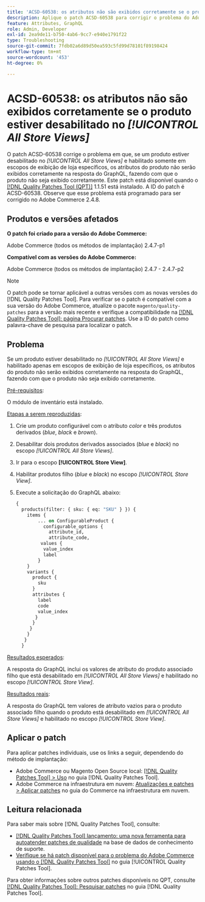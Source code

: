 ```yaml
---
title: 'ACSD-60538: os atributos não são exibidos corretamente se o produto estiver desabilitado no [!UICONTROL All Store Views]'
description: Aplique o patch ACSD-60538 para corrigir o problema do Adobe Commerce em que, se um produto estiver desativado em *Todas as exibições da loja* e ativado apenas em escopos específicos de exibição da loja, os atributos do produto não são exibidos corretamente na resposta do GraphQL, fazendo com que o produto não seja exibido corretamente.
feature: Attributes, GraphQL
role: Admin, Developer
exl-id: 2ea9de11-b750-4ab6-9cc7-e940e1791f22
type: Troubleshooting
source-git-commit: 7fdb02a6d89d50ea593c5fd99d78101f89198424
workflow-type: tm+mt
source-wordcount: '453'
ht-degree: 0%

---
```


# ACSD-60538: os atributos não são exibidos corretamente se o produto estiver desabilitado no *[!UICONTROL All Store Views]*

O patch ACSD-60538 corrige o problema em que, se um produto estiver desabilitado no *[!UICONTROL All Store Views]* e habilitado somente em escopos de exibição de loja específicos, os atributos do produto não serão exibidos corretamente na resposta do GraphQL, fazendo com que o produto não seja exibido corretamente. Este patch está disponível quando o [[!DNL Quality Patches Tool (QPT)]](https://experienceleague.adobe.com/en/docs/commerce-operations/tools/quality-patches-tool/quality-patches-tool-to-self-serve-quality-patches) 1.1.51 está instalado. A ID do patch é ACSD-60538. Observe que esse problema está programado para ser corrigido no Adobe Commerce 2.4.8.

## Produtos e versões afetados

**O patch foi criado para a versão do Adobe Commerce:**

Adobe Commerce (todos os métodos de implantação) 2.4.7-p1

**Compatível com as versões do Adobe Commerce:**

Adobe Commerce (todos os métodos de implantação) 2.4.7 - 2.4.7-p2

>[!NOTE]
>
>O patch pode se tornar aplicável a outras versões com as novas versões do [!DNL Quality Patches Tool]. Para verificar se o patch é compatível com a sua versão do Adobe Commerce, atualize o pacote `magento/quality-patches` para a versão mais recente e verifique a compatibilidade na [[!DNL Quality Patches Tool]: página Procurar patches](https://experienceleague.adobe.com/tools/commerce-quality-patches/index.html). Use a ID do patch como palavra-chave de pesquisa para localizar o patch.

## Problema

Se um produto estiver desabilitado no *[!UICONTROL All Store Views]* e habilitado apenas em escopos de exibição de loja específicos, os atributos do produto não serão exibidos corretamente na resposta do GraphQL, fazendo com que o produto não seja exibido corretamente.

<u>Pré-requisitos</u>:

O módulo de inventário está instalado.

<u>Etapas a serem reproduzidas</u>:

1. Crie um produto configurável com o atributo *color* e três produtos derivados (*blue*, *black* e *brown*).
1. Desabilitar dois produtos derivados associados (*blue* e *black*) no escopo *[!UICONTROL All Store Views]*.
1. Ir para o escopo **[!UICONTROL Store View]**.
1. Habilitar produtos filho (*blue* e *black*) no escopo *[!UICONTROL Store View]*.
1. Execute a solicitação do GraphQL abaixo:

   ```GraphQL
   {
     products(filter: { sku: { eq: "SKU" } }) {
       items {
           ... on ConfigurableProduct {
             configurable_options {
               attribute_id,
               attribute_code,
            values {
             value_index
             label
           }
       }
       variants {
         product {
           sku
         }
         attributes {
           label
           code
           value_index
          }
         }
        }
       }
      }
     }  
   ```

<u>Resultados esperados</u>:

A resposta do GraphQL inclui os valores de atributo do produto associado filho que está desabilitado em *[!UICONTROL All Store Views]* e habilitado no escopo *[!UICONTROL Store View]*.

<u>Resultados reais</u>:

A resposta do GraphQL tem valores de atributo vazios para o produto associado filho quando o produto está desabilitado em *[!UICONTROL All Store Views]* e habilitado no escopo *[!UICONTROL Store View]*.

## Aplicar o patch

Para aplicar patches individuais, use os links a seguir, dependendo do método de implantação:

* Adobe Commerce ou Magento Open Source local: [[!DNL Quality Patches Tool] > Uso](/help/tools/quality-patches-tool/usage.md) no guia [!DNL Quality Patches Tool].
* Adobe Commerce na infraestrutura em nuvem: [Atualizações e patches > Aplicar patches](https://experienceleague.adobe.com/docs/commerce-cloud-service/user-guide/develop/upgrade/apply-patches.html) no guia do Commerce na infraestrutura em nuvem.

## Leitura relacionada

Para saber mais sobre [!DNL Quality Patches Tool], consulte:

* [[!DNL Quality Patches Tool] lançamento: uma nova ferramenta para autoatender patches de qualidade](https://experienceleague.adobe.com/en/docs/commerce-operations/tools/quality-patches-tool/quality-patches-tool-to-self-serve-quality-patches) na base de dados de conhecimento de suporte.
* [Verifique se há patch disponível para o problema do Adobe Commerce usando o  [!DNL Quality Patches Tool]](/help/tools/quality-patches-tool/patches-available-in-qpt/check-patch-for-magento-issue-with-magento-quality-patches.md) no guia [!UICONTROL Quality Patches Tool].


Para obter informações sobre outros patches disponíveis no QPT, consulte [[!DNL Quality Patches Tool]: Pesquisar patches](https://experienceleague.adobe.com/tools/commerce-quality-patches/index.html) no guia [!DNL Quality Patches Tool].
